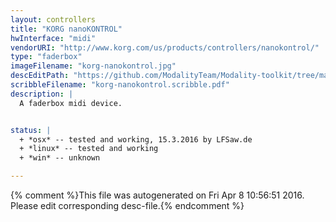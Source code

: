 ```yaml
---
layout: controllers
title: "KORG nanoKONTROL"
hwInterface: "midi"
vendorURI: "http://www.korg.com/us/products/controllers/nanokontrol/"
type: "faderbox"
imageFilename: "korg-nanokontrol.jpg"
descEditPath: "https://github.com/ModalityTeam/Modality-toolkit/tree/master/Modality/MKtlDescriptions//korg-nanokontrol.desc.scd"
scribbleFilename: "korg-nanokontrol.scribble.pdf"
description: |
  A faderbox midi device.


status: |
  + *osx* -- tested and working, 15.3.2016 by LFSaw.de
  + *linux* -- tested and working
  + *win* -- unknown

---
```

{% comment %}This file was autogenerated on Fri Apr  8 10:56:51 2016. Please edit corresponding desc-file.{% endcomment %}